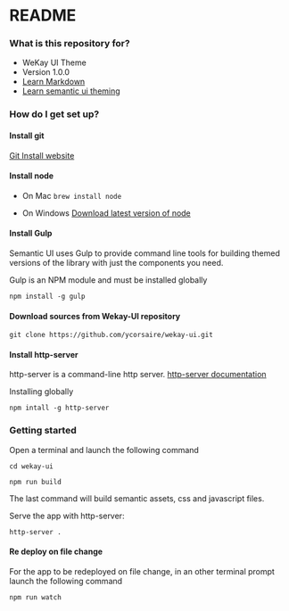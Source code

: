 # README #

### What is this repository for? ###

* WeKay UI Theme
* Version 1.0.0
* [Learn Markdown](https://bitbucket.org/tutorials/markdowndemo)
* [Learn semantic ui theming](https://semantic-ui.com/usage/theming.html)

### How do I get set up? ###

#### Install git ####
[Git Install website](https://git-scm.com/book/fr/v1/D%C3%A9marrage-rapide-Installation-de-Git)

#### Install node ####
* On Mac
`brew install node`

* On Windows
[Download latest version of node](https://nodejs.org/download/release/latest/)

#### Install Gulp ####
Semantic UI uses Gulp to provide command line tools for building themed versions of the library with just the components you need.

Gulp is an NPM module and must be installed globally

`npm install -g gulp`

#### Download sources from Wekay-UI repository ####

`git clone https://github.com/ycorsaire/wekay-ui.git`


#### Install http-server #### 

http-server is a command-line http server.
[http-server documentation](https://www.npmjs.com/package/http-server)

Installing globally

`npm intall -g http-server`

### Getting started ###

Open a terminal and launch the following command

`cd wekay-ui`

`npm run build`

The last command will build semantic assets, css and javascript files.

Serve the app with http-server:

`http-server .`

#### Re deploy on file change ####

For the app to be redeployed on file change, in an other terminal prompt launch the following command

`npm run watch`
